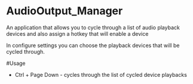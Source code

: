 # AudioOutput_Manager
An application that allows you to cycle through a list of audio playback devices and also assign a hotkey that will enable a device

In configure settings you can choose the playback devices that will be cycled through. 

#Usage
* Ctrl + Page Down - cycles through the list of cycled device playbacks
